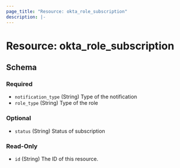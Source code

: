 ```yaml
---
page_title: "Resource: okta_role_subscription"
description: |-
---
```


# Resource: okta_role_subscription

<!-- schema generated by tfplugindocs -->

## Schema

### Required

- `notification_type` (String) Type of the notification
- `role_type` (String) Type of the role

### Optional

- `status` (String) Status of subscription

### Read-Only

- `id` (String) The ID of this resource.
